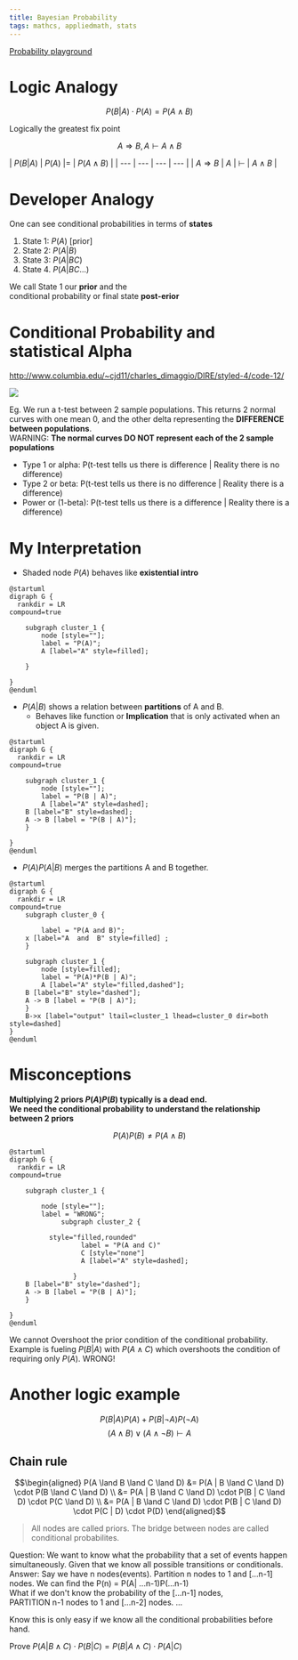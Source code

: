 ```yaml
---
title: Bayesian Probability
tags: mathcs, appliedmath, stats
---
```


[Probability playground](http://www.acsu.buffalo.edu/~adamcunn/probability/probability.html)


# Logic Analogy

$$P(B | A) \cdot P(A) = P(A \land B)$$

Logically the greatest fix point

$$ A \Rightarrow B, A \vdash A \land B $$


| $P(B | A)$ | $P(A)$ |$=$ |  $P(A \land B)$ |
| --- | --- | --- | --- |
| $A \Rightarrow B$ | $A$ | $\vdash$ | $A \land B$ |

# Developer Analogy
One can see conditional probabilities in terms of **states**  

1. State 1: $P(A)$ [prior]
2. State 2: $P(A | B)$
3. State 3: $P(A | B C)$
4. State 4. $P(A | B C ...)$



We call State 1 our **prior** and the   
conditional probability or final state **post-erior**


# Conditional Probability and statistical Alpha

http://www.columbia.edu/~cjd11/charles_dimaggio/DIRE/styled-4/code-12/

![](http://www.columbia.edu/~cjd11/charles_dimaggio/DIRE/resources/power/curves.png)

Eg. We run a t-test between 2 sample populations. This returns 2 normal curves with one mean 0, and the other delta representing the **DIFFERENCE between populations**.  
WARNING: **The normal curves DO NOT represent each of the 2 sample populations**

* Type 1 or alpha: P(t-test tells us there is difference | Reality there is no difference)
* Type 2 or beta: P(t-test tells us there is no difference | Reality there is a difference)
* Power or (1-beta): P(t-test tells us there is a difference | Reality there is a difference)
# My Interpretation




* Shaded node $P(A)$ behaves like **existential intro**

```plantuml
@startuml
digraph G {
  rankdir = LR
compound=true

	subgraph cluster_1 {
		node [style=""];
		label = "P(A)";
		A [label="A" style=filled];
   
	}

}
@enduml
```

* $P(A | B)$ shows a relation between **partitions** of A and B.
  * Behaves like function or **Implication** that is only activated when an object A is given.

```plantuml
@startuml
digraph G {
  rankdir = LR
compound=true

	subgraph cluster_1 {
		node [style=""];
		label = "P(B | A)";
		A [label="A" style=dashed];
    B [label="B" style=dashed];
    A -> B [label = "P(B | A)"];
	}

}
@enduml
```

* $P(A)P(A | B)$ merges the partitions A and B together.

```plantuml
@startuml
digraph G {
  rankdir = LR
compound=true
	subgraph cluster_0 {
	
		label = "P(A and B)";
    x [label="A  and  B" style=filled] ;
	}

	subgraph cluster_1 {
		node [style=filled];
		label = "P(A)*P(B | A)";
		A [label="A" style="filled,dashed"];
    B [label="B" style="dashed"];
    A -> B [label = "P(B | A)"];
	}
	B->x [label="output" ltail=cluster_1 lhead=cluster_0 dir=both style=dashed]
}
@enduml
```

# Misconceptions

**Multiplying 2 priors $P(A)P(B)$ typically is a dead end.**  
**We need the conditional probability to understand the relationship between 2 priors**

$$P(A)P(B) \neq P(A\land B)$$

```plantuml
@startuml
digraph G {
  rankdir = LR
compound=true

	subgraph cluster_1 {
		
		node [style=""];
		label = "WRONG";
             subgraph cluster_2 {
				 
		  style="filled,rounded"
                  label = "P(A and C)"
                  C [style="none"]
                  A [label="A" style=dashed];

                }
    B [label="B" style="dashed"];
    A -> B [label = "P(B | A)"];
	}

}
@enduml
```

We cannot Overshoot the prior condition of the conditional probability.  
Example is fueling $P(B|A)$ with $P(A \land C)$ which overshoots the condition of requiring only $P(A)$. WRONG!


# Another logic example

$$P(B|A)P(A) + P(B| \lnot A)P(\lnot A)$$
$$ (A \land B) \lor (A \land \lnot B) \vdash A $$

## Chain rule

$$\begin{aligned} P(A \land B \land C \land D) &= P(A | B \land C \land D) \cdot P(B \land C \land D) \\ &= P(A | B \land C \land D) \cdot P(B | C \land D) \cdot P(C \land D) \\ &= P(A | B \land C \land D) \cdot P(B | C \land D) \cdot P(C | D) \cdot P(D) \end{aligned}$$


> All nodes are called priors. The bridge between nodes are called conditional probabilites.

Question: We want to know what the probability that a set of events happen simultaneously. Given that we know all possible transitions or conditionals. 
Answer: 
Say we have n nodes(events).
Partition n nodes to 1 and [...n-1] nodes. We can find the P(n) = P(A| ...n-1)P(...n-1)  
What if we don't know the probability of the [...n-1] nodes,  
PARTITION n-1 nodes to 1 and [...n-2] nodes. ...

Know this is only easy if we know all the conditional probabilities before hand.


Prove $P(A | B \land C ) \cdot P(B | C) = P(B | A \land C) \cdot P(A | C)$